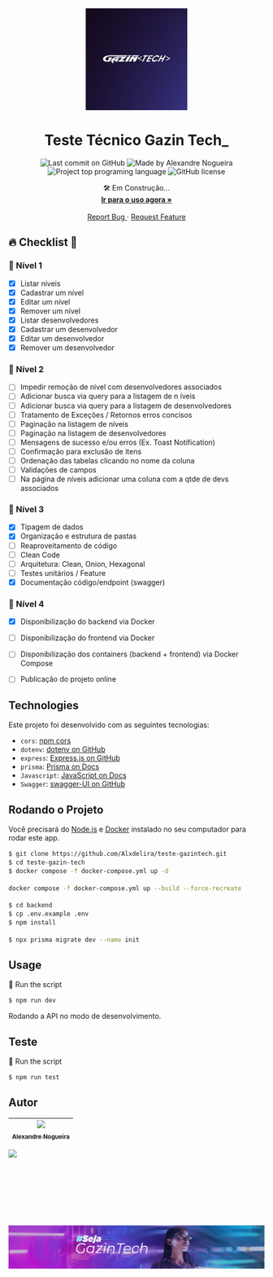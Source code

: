 <div align="center">
 <img 
      alt="Project programing languages count" 
      src="backend/assets/logo.jpeg"
      width="200px"
    >  
  <!-- project name -->
  <h1 align="center">Teste Técnico Gazin Tech_</h1>
  
  <!-- project badges -->
  <p align="center">   
    <img 
      alt="Last commit on GitHub" 
      src="https://img.shields.io/github/last-commit/Alxdelira/teste-gazintech?color=6A57D5"
    >   
    <img 
      alt="Made by Alexandre Nogueira" 
      src="https://img.shields.io/badge/made%20by-Alexandre%20Nogueira-%20?color=6A57D5"
    >
    <img 
      alt="Project top programing language" 
      src="https://img.shields.io/github/languages/top/Alxdelira/teste-gazintech?color=6A57D5"
    >
    <img 
      alt="GitHub license" 
      src="https://img.shields.io/github/license/Alxdelira/teste-gazintech?color=6A57D5"
    >
  </p> 

  <!-- project description and menu -->
  <p align="center">
      🛠️ Em Construção...
    <br />
    <a 
      href="">
      <strong>Ir para o uso agora »</strong>
    </a>
    <br />
    <br />
    <a 
      href="https://github.com/Alxdelira/teste-gazintech/issues">
      Report Bug
    </a>
    ·
    <a 
      href="https://github.com/Alxdelira/teste-gazintech/issues/new">
      Request Feature
    </a>
  </p>
</div>

<!-- ## Preview

<div align="center">
  <a href="#">
      <img src="./assets/modelo.png" width="200" alt="preview" />
  </a>
</div> -->

## 🔥 Checklist 📝
### 🚀 Nível 1
- [x] Listar niveis
- [x] Cadastrar um nível	
- [x] Editar um nível	
- [x] Remover um nível	
- [x] Listar desenvolvedores	
- [x] Cadastrar um desenvolvedor	
- [x] Editar um desenvolvedor	
- [x] Remover um desenvolvedor
  
### 🚀 Nível 2

- [ ] Impedir remoção de nível com desenvolvedores associados               
- [ ] Adicionar busca via query para a listagem de n íveis                  
- [ ] Adicionar busca via query para a listagem de desenvolvedores          
- [ ] Tratamento de Exceções / Retornos erros concisos                      
- [ ] Paginação na listagem de níveis                                       
- [ ] Paginação na listagem de desenvolvedores                              
- [ ] Mensagens de sucesso e/ou erros (Ex. Toast Notification)              
- [ ] Confirmação para exclusão de itens                                    
- [ ] Ordenação das tabelas clicando no nome da coluna                      
- [ ] Validações de campos                                                  
- [ ] Na página de níveis adicionar uma coluna com a qtde de devs associados

### 🚀 Nível 3
- [x] Tipagem de dados                      
- [x] Organização e estrutura de pastas     
- [ ] Reaproveitamento de código            
- [ ] Clean Code                            
- [ ] Arquitetura: Clean, Onion, Hexagonal  
- [ ] Testes unitários / Feature            
- [x] Documentação código/endpoint (swagger)

### 🚀 Nível 4
- [x] Disponibilização do backend via Docker                                 
- [ ] Disponibilização do frontend via Docker                                
- [ ] Disponibilização dos containers (backend + frontend) via Docker Compose
- [ ] Publicação do projeto online                                           






## Technologies

Este projeto foi desenvolvido com as seguintes tecnologias:

- `cors`: [npm cors](https://www.npmjs.com/package/cors)
- `dotenv`: [dotenv on GitHub](https://github.com/motdotla/dotenv)
- `express`: [Express.js on GitHub](https://github.com/expressjs/express)
- `prisma`: [Prisma on Docs](https://www.prisma.io/docs)
- `Javascript`: [JavaScript on Docs](https://developer.mozilla.org/pt-BR/docs/Web/JavaScript)
- `Swagger`: [swagger-UI on  GitHub](https://github.com/swagger-api/swagger-ui)



## Rodando o Projeto

Você precisará do [Node.js](https://nodejs.org) e [Docker](https://www.docker.com/get-started/) instalado no seu computador para rodar este app.

```bash
$ git clone https://github.com/Alxdelira/teste-gazintech.git
$ cd teste-gazin-tech
$ docker compose -f docker-compose.yml up -d

docker compose -f docker-compose.yml up --build --force-recreate

$ cd backend
$ cp .env.example .env
$ npm install

$ npx prisma migrate dev --name init
```


## Usage

🔧 Run the script

```bash
$ npm run dev
```
Rodando a API no modo de desenvolvimento.<br/>
## Teste

🔧 Run the script

```bash
$ npm run test
```

## Autor

| [<img width="150px"  src="https://avatars.githubusercontent.com/u/102405026?v=4"><br><sub>Alexandre Nogueira</sub>](https://github.com/Alxdelira) |
| :-----------------------------------------------------------------------------------------------------------------------------------------------: |
<a target="_blank" href="https://www.linkedin.com/in/alxdelira/"><img src="https://img.shields.io/badge/linkedin-%230077B5.svg?style=for-the-badge&logo=linkedin&logoColor=white"/></a>

<br />
<br />
<br />
<br />
<br />
<br />
<p align="center">
  <a href="https://portfolioalxdelira.vercel.app/" target="_blank">
    <img align="center" src="backend/assets//footer.jpeg" alt="banner"/>
  </a>
</p>